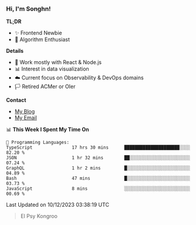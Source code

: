 ### Hi, I'm Songhn!

**TL;DR**

- ✨ Frontend Newbie
- 🎈 Algorithm Enthusiast

**Details**

- 🎯 Work mostly with React & Node.js
- 📊 Interest in data visualization
- ☁️ Current focus on Observability & DevOps domains
- 🏳️ Retired ACMer or OIer

**Contact**
- [My Blog](https://blog.songhn.com)
- [My Email](mailto:songhn233@gmail.com)

<!--START_SECTION:waka-->
📊 **This Week I Spent My Time On** 

```text
💬 Programming Languages: 
TypeScript               17 hrs 30 mins      █████████████████████░░░░   82.20 % 
JSON                     1 hr 32 mins        ██░░░░░░░░░░░░░░░░░░░░░░░   07.24 % 
GraphQL                  1 hr 2 mins         █░░░░░░░░░░░░░░░░░░░░░░░░   04.89 % 
Bash                     47 mins             █░░░░░░░░░░░░░░░░░░░░░░░░   03.73 % 
JavaScript               8 mins              ░░░░░░░░░░░░░░░░░░░░░░░░░   00.69 % 
```


 Last Updated on 10/12/2023 03:38:19 UTC
<!--END_SECTION:waka-->

> El Psy Kongroo
